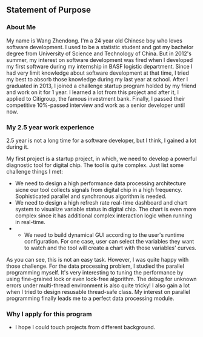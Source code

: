 ## Statement of Purpose

### About Me
  My name is Wang Zhendong. I'm a 24 year old Chinese boy who loves software development. I used to be a statistic student and got my bachelor degree from University of Science and Technology of China. But in 2012's summer, my interest on software development was fired when I developed my first software during my internship in BASF logistic department. Since I had very limit knowledge about software development at that time, I tried my best to absorb those knowledge during my last year at school. After I graduated in 2013, I joined a challenge startup program holded by my friend and work on it for 1 year. I learned a lot from this project and after it, I applied to Citigroup, the famous investment bank. Finally, I passed their competitive 10%-passed interview and work as a senior developer until now. 

### My 2.5 year work experience
 2.5 year is not a long time for a software developer, but I think, I gained a lot during it. 
  
 My first project is a startup project, in which, we need to develop a powerful diagnostic tool for digital chip. The tool is quite complex. Just list some challenge things I met:
* We need to design a high performance data processing architecture sicne our tool collects signals from digital chip in a high frequency. Sophisticated parallel and synchronous algorithm is needed.
* We need to design a high refresh rate real-time dashboard and chart system to visualize variable status in digital chip. The chart is even more complex since it has additional complex interaction logic when running in real-time.  
* * We need to build dynamical GUI according to the user's runtime configuration. For one case, user can select the variables they want to watch and the tool will create a chart with those variables' curves.

 As you can see, this is not an easy task. However, I was quite happy with those challenge. For the data processing problem, I studied the parallel programming myself. It's very interesting to tuning the performance by using fine-grained lock or even lock-free algorithm. The debug for unknown errors under multi-thread environment is also quite tricky! I also gain a lot when I tried to design resusable thread-safe class. My interest on parallel programming finally leads me to a perfect data processing module. 
 



### Why I apply for this program
* I hope I could touch projects from different background.

### 

